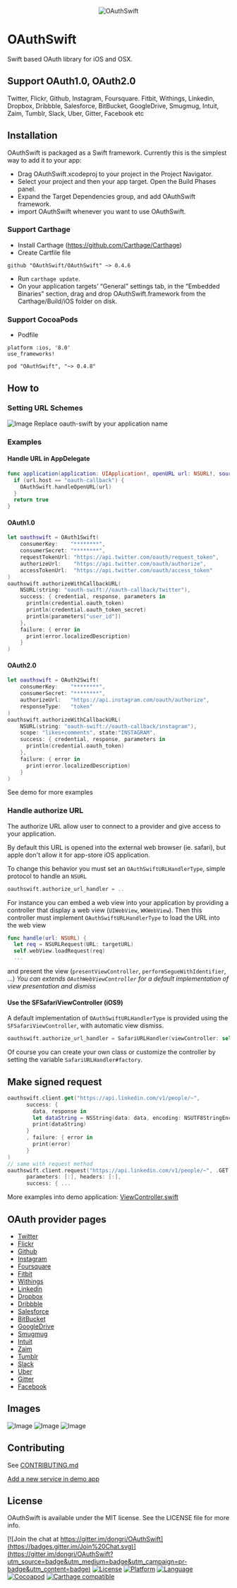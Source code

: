 <p align="center">
  <img src="Assets/OAuthSwift-icon.png?raw=true" alt="OAuthSwift"/>
</p>

# OAuthSwift

Swift based OAuth library for iOS and OSX.

## Support OAuth1.0, OAuth2.0

Twitter, Flickr, Github, Instagram, Foursquare. Fitbit, Withings, Linkedin, Dropbox, Dribbble, Salesforce, BitBucket, GoogleDrive, Smugmug, Intuit, Zaim, Tumblr, Slack, Uber, Gitter, Facebook etc

## Installation

OAuthSwift is packaged as a Swift framework. Currently this is the simplest way to add it to your app:

* Drag OAuthSwift.xcodeproj to your project in the Project Navigator.
* Select your project and then your app target. Open the Build Phases panel.
* Expand the Target Dependencies group, and add OAuthSwift framework.
* import OAuthSwift whenever you want to use OAuthSwift.

### Support Carthage

* Install Carthage (https://github.com/Carthage/Carthage)
* Create Cartfile file
```
github "OAuthSwift/OAuthSwift" ~> 0.4.6
```
* Run `carthage update`.
* On your application targets’ “General” settings tab, in the “Embedded Binaries” section, drag and drop OAuthSwift.framework from the Carthage/Build/iOS folder on disk.

### Support CocoaPods

* Podfile

```
platform :ios, '8.0'
use_frameworks!

pod "OAuthSwift", "~> 0.4.8"
```
## How to
### Setting URL Schemes
![Image](Assets/URLSchemes.png "Image")
Replace oauth-swift by your application name
### Examples

#### Handle URL in AppDelegate
```swift
func application(application: UIApplication!, openURL url: NSURL!, sourceApplication: String!, annotation: AnyObject!) -> Bool {
  if (url.host == "oauth-callback") {
    OAuthSwift.handleOpenURL(url)
  }
  return true
}
```
#### OAuth1.0
```swift
let oauthswift = OAuth1Swift(
    consumerKey:    "********",
    consumerSecret: "********",
    requestTokenUrl: "https://api.twitter.com/oauth/request_token",
    authorizeUrl:    "https://api.twitter.com/oauth/authorize",
    accessTokenUrl:  "https://api.twitter.com/oauth/access_token"
)
oauthswift.authorizeWithCallbackURL(
    NSURL(string: "oauth-swift://oauth-callback/twitter"),
    success: { credential, response, parameters in
      println(credential.oauth_token)
      println(credential.oauth_token_secret)
      println(parameters["user_id"])
    },
    failure: { error in
      print(error.localizedDescription)
    }             
)
```
#### OAuth2.0
```swift
let oauthswift = OAuth2Swift(
    consumerKey:    "********",
    consumerSecret: "********",
    authorizeUrl:   "https://api.instagram.com/oauth/authorize",
    responseType:   "token"
)
oauthswift.authorizeWithCallbackURL(
    NSURL(string: "oauth-swift://oauth-callback/instagram"),
    scope: "likes+comments", state:"INSTAGRAM",
    success: { credential, response, parameters in
      println(credential.oauth_token)
    },
    failure: { error in
      print(error.localizedDescription)
    }
)

```

See demo for more examples

### Handle authorize URL
The authorize URL allow user to connect to a provider and give access to your application.

By default this URL is opened into the external web browser (ie. safari), but apple don't allow it for app-store iOS application.

To change this behavior you must set an `OAuthSwiftURLHandlerType`, simple protocol to handle an `NSURL`
```swift
oauthswift.authorize_url_handler = ..
```
For instance you can embed a web view into your application by providing a controller that display a web view (`UIWebView`, `WKWebView`).
Then this controller must implement `OAuthSwiftURLHandlerType` to load the URL into the web view
```swift
func handle(url: NSURL) {
  let req = NSURLRequest(URL: targetURL)
  self.webView.loadRequest(req)
  ...
```
and present the view (`presentViewController`, `performSegueWithIdentifier`, ...)
*You can extends `OAuthWebViewController` for a default implementation of view presentation and dismiss*

#### Use the SFSafariViewController (iOS9)
A default implementation of `OAuthSwiftURLHandlerType` is provided using the `SFSafariViewController`, with automatic view dismiss.
```swift
oauthswift.authorize_url_handler = SafariURLHandler(viewController: self)
```
Of course you can create your own class or customize the controller by setting the variable `SafariURLHandler#factory`.

## Make signed request

```swift
oauthswift.client.get("https://api.linkedin.com/v1/people/~",
      success: {
        data, response in
        let dataString = NSString(data: data, encoding: NSUTF8StringEncoding)
        print(dataString)
      }
      , failure: { error in
        print(error)
      }
)
// same with request method
oauthswift.client.request("https://api.linkedin.com/v1/people/~", .GET,
      parameters: [:], headers: [:],
      success: { ...
```

More examples into demo application: [ViewController.swift](/OAuthSwiftDemo/ViewController.swift)

## OAuth provider pages

* [Twitter](https://dev.twitter.com/docs/auth/oauth)  
* [Flickr](https://www.flickr.com/services/api/auth.oauth.html)  
* [Github](https://developer.github.com/v3/oauth)  
* [Instagram](http://instagram.com/developer/authentication)  
* [Foursquare](https://developer.foursquare.com/overview/auth)  
* [Fitbit](https://wiki.fitbit.com/display/API/OAuth+Authentication+in+the+Fitbit+API)  
* [Withings](http://oauth.withings.com/api)  
* [Linkedin](https://developer.linkedin.com/documents/authentication)  
* [Dropbox](https://www.dropbox.com/developers/core/docs)  
* [Dribbble](http://developer.dribbble.com/v1/oauth/)
* [Salesforce](https://www.salesforce.com/us/developer/docs/api_rest/)
* [BitBucket](https://confluence.atlassian.com/display/BITBUCKET/OAuth+on+Bitbucket)
* [GoogleDrive](https://developers.google.com/drive/v2/reference/)
* [Smugmug](https://smugmug.atlassian.net/wiki/display/API/OAuth)
* [Intuit](https://developer.intuit.com/docs/0100_accounting/0060_authentication_and_authorization/oauth_management_api)
* [Zaim](https://dev.zaim.net/home/api/authorize)
* [Tumblr](https://www.tumblr.com/docs/en/api/v2#auth)
* [Slack](https://api.slack.com/docs/oauth)
* [Uber](https://developer.uber.com/v1/auth/)
* [Gitter](https://developer.gitter.im/docs/authentication)
* [Facebook](https://developers.facebook.com/docs/facebook-login)

## Images

![Image](Assets/Services.png "Image")
![Image](Assets/TwitterOAuth.png "Image")
![Image](Assets/TwitterOAuthTokens.png "Image")

## Contributing
 See [CONTRIBUTING.md](CONTRIBUTING.md)
 
[Add a new service in demo app](https://github.com/dongri/OAuthSwift/wiki/Demo-application#add-a-new-service-in-demo-app)

## License

OAuthSwift is available under the MIT license. See the LICENSE file for more info.

[![Join the chat at https://gitter.im/dongri/OAuthSwift](https://badges.gitter.im/Join%20Chat.svg)](https://gitter.im/dongri/OAuthSwift?utm_source=badge&utm_medium=badge&utm_campaign=pr-badge&utm_content=badge)
[![License](https://img.shields.io/badge/license-MIT-blue.svg?style=flat
            )](http://mit-license.org) [![Platform](http://img.shields.io/badge/platform-iOS_OSX_TVOS-lightgrey.svg?style=flat
             )](https://developer.apple.com/resources/) [![Language](http://img.shields.io/badge/language-swift-orange.svg?style=flat
             )](https://developer.apple.com/swift) [![Cocoapod](http://img.shields.io/cocoapods/v/OAuthSwift.svg?style=flat)](http://cocoadocs.org/docsets/OAuthSwift/)
[![Carthage compatible](https://img.shields.io/badge/Carthage-compatible-4BC51D.svg?style=flat)](https://github.com/Carthage/Carthage)
